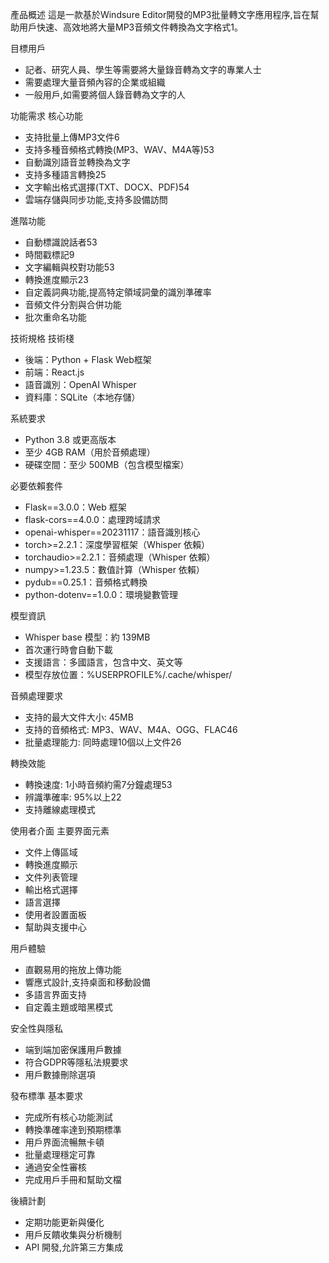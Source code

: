 產品概述
這是一款基於Windsure Editor開發的MP3批量轉文字應用程序,旨在幫助用戶快速、高效地將大量MP3音頻文件轉換為文字格式1。

目標用戶
- 記者、研究人員、學生等需要將大量錄音轉為文字的專業人士
- 需要處理大量音頻內容的企業或組織
- 一般用戶,如需要將個人錄音轉為文字的人

功能需求
核心功能
- 支持批量上傳MP3文件6
- 支持多種音頻格式轉換(MP3、WAV、M4A等)53
- 自動識別語音並轉換為文字
- 支持多種語言轉換25
- 文字輸出格式選擇(TXT、DOCX、PDF)54
- 雲端存儲與同步功能,支持多設備訪問

進階功能
- 自動標識說話者53
- 時間戳標記9
- 文字編輯與校對功能53
- 轉換進度顯示23
- 自定義詞典功能,提高特定領域詞彙的識別準確率
- 音頻文件分割與合併功能
- 批次重命名功能

技術規格
技術棧
- 後端：Python + Flask Web框架
- 前端：React.js
- 語音識別：OpenAI Whisper
- 資料庫：SQLite（本地存儲）

系統要求
- Python 3.8 或更高版本
- 至少 4GB RAM（用於音頻處理）
- 硬碟空間：至少 500MB（包含模型檔案）

必要依賴套件
- Flask==3.0.0：Web 框架
- flask-cors==4.0.0：處理跨域請求
- openai-whisper==20231117：語音識別核心
- torch>=2.2.1：深度學習框架（Whisper 依賴）
- torchaudio>=2.2.1：音頻處理（Whisper 依賴）
- numpy>=1.23.5：數值計算（Whisper 依賴）
- pydub==0.25.1：音頻格式轉換
- python-dotenv==1.0.0：環境變數管理

模型資訊
- Whisper base 模型：約 139MB
- 首次運行時會自動下載
- 支援語言：多國語言，包含中文、英文等
- 模型存放位置：%USERPROFILE%/.cache/whisper/

音頻處理要求
- 支持的最大文件大小: 45MB
- 支持的音頻格式: MP3、WAV、M4A、OGG、FLAC46
- 批量處理能力: 同時處理10個以上文件26

轉換效能
- 轉換速度: 1小時音頻約需7分鐘處理53
- 辨識準確率: 95%以上22
- 支持離線處理模式

使用者介面
主要界面元素
- 文件上傳區域
- 轉換進度顯示
- 文件列表管理
- 輸出格式選擇
- 語言選擇
- 使用者設置面板
- 幫助與支援中心

用戶體驗
- 直觀易用的拖放上傳功能
- 響應式設計,支持桌面和移動設備
- 多語言界面支持
- 自定義主題或暗黑模式

安全性與隱私
- 端到端加密保護用戶數據
- 符合GDPR等隱私法規要求
- 用戶數據刪除選項

發布標準
基本要求
- 完成所有核心功能測試
- 轉換準確率達到預期標準
- 用戶界面流暢無卡頓
- 批量處理穩定可靠
- 通過安全性審核
- 完成用戶手冊和幫助文檔

後續計劃
- 定期功能更新與優化
- 用戶反饋收集與分析機制
- API 開發,允許第三方集成